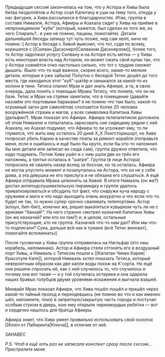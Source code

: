 Предыдущая сессия закончилась на том, что у Астора и Хивы была битва пиздоплётов и Астор ссал Капитану в уши на тему того, откуда у нас фигурки, а Хива рассыпался в благодарностях. 
Итак, группа в составе Нимаэля, Астора, Афииры и Азахала сидит у Хивы на приёме в непроницаемом "кубе" (который, кажется, был сделан из того же, из чего Спираль?.. я уже не помню, пацаны, помогайте). 
Детали дальнейшей беседы запишу тут чуть позже, нид сам хелп, ничо не помню :(
Астор в беседе с Хивой выяснил, что тот, судя по всему, корешится с [[Силван Даскснерл|Силваном Даскнерлом]], более того, тк Астор задолжал услугу Силвану и на Асторе есть метка — у Хивы есть некоторая власть над Астором, он может сжать свой кулак так, что у Астора сожмётся очко настолько сильно, что тот с трудом сможет дышать. (Было что-то ещё важное, скорее всего, какие-то мелкие детали, которые я уже забыла)
Попутно с беседой Тетис дошёл до того места, где находился этот "куб"-шатёр и заныкался за какой-то из колонн в тени. Тетиса спалил Мрак и дал знать Афиире, а та, в свою очередь, дала понять с помощью Мрака Тетису, что поняла, что он на базе. Тетис и Мрак на стрёме заметили, что в помещение (давайте назовём это портовыми бараками? я не помню что там было, какой-то огромный загон для самолётов) сползается более 20 человек вооружённой стражи и магов, у всех символика Капитана Хивы (дельфин?). Мрак показал это Афиире.
Афиира телепатетикли доложила об этом Нимаэлю и попыталась зарисовать сие сидящему рядом с ней Азахалу, но Азахал подумал, что Афиира то ли угрожает ему, то ли глумится, что жить ему осталось 20 дней Х_Х 
Лонгсторишорт, но Хива попросил убить Карию в качестве платы за ремонт корабля (поправьте меня, если я ошибаюсь и ещё было бы круто, если бы кто-то напомнил бы мне детали или записал их сюда сам), группа дружно ответила, что надо подумать. 
Потом Хива ушёл и с ним ушли две из трёх его наложниц, а третья осталась в "шатре". Группа (в лице Астора) попросила её свалить нахер вслед за боссом, но та осталась. Афиира не могла упустить момент и позалупалась на Астора, что он не у себя дома, а эта девушка не его прислуга и не обязана его слушаться. А ещё Афиира отправила Мрака шпионить за Хивой. В итоге Нимаэль (он же?) достал антиподслушивательную пирамидку и группе удалось приватизироваться и обсудить тот факт, что снаружи куча народу с оружием и маги и что надо выходить очень аккуратно и что если что-то будет не так, то нужно супер срочно сваливать телепортами. Астор (клоун, бип-бип), конечно же, решил выкатиться кувырком чуть ли не с криками "банзай!". На него странно смотрел казначей Капитана Хивы (он же казначей? или кто он там?) и, в целом, остальные присутствующие, кто не группа. 
Казначей что-то нам дал? Или мы что-то подписали? Сука, дальше всё как в тумане (всё Тетис виноват), помогайте вспоминать((

После тусовочки у Хивы группа отправилась на Нагльфар (это наш корабель, напоминаю). Астор и Афиира стали отгонять его в воздушный порт Хивы, а Нимаэль с Тетисом пошли к [[Капитан Чикен Кария|Красотуле Кате]], которой Нимаэль хотел показать Тетиса, который невероятным образом как две капли воды похож на К'сорта. Но ещё они решили спросить её, как с ней случилось то, что случилось и почему она вот такая — а у той случилась истерика и она одарила наших бравых голубцов двумя уровнями искажения и выгнала взашей. 

Минвайл Мрак показал Афиире, что Хива пошёл-пошёл и пришёл через какой-то тайный проход и переодевшись (не помню во что и как именно шёл, напомните, плиз) в запретную/закрытую часть города и постучал особым стуком в дверь, кою ему открыли черномордые ребятки — вот и сердечко нашлось для братца Афииры. 

Афиира знает, что Хива умеет _правильно_ использовать свой осколок [[Ключ от Лабиринта|Ключа]], в отличие от неё. 



ЗАНАВЕС

*P.S. Чтоб я ещё хоть раз не записала конспект сразу после сессии... Пристрелите меня.* 

